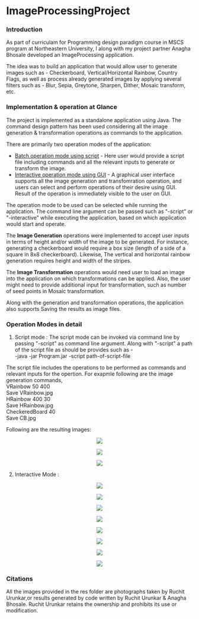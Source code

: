 # ImageProcessingProject

### Introduction
  As part of curriculam for Programming design paradigm course in MSCS program at Northeastern University, I along with my project partner Anagha Bhosale developed an ImageProcessing application. 

The idea was to build an application that would allow user to generate images such as - Checkerboard, Vertical/Horizontal Rainbow, Country Flags, as well as process already generated images by applying several filters such as - Blur, Sepia, Greytone, Sharpen, Dither, Mosaic transform, etc.


### Implementation & operation at Glance
  The project is implemented as a standalone application using Java. The command design pattern has been used considering all the image generation & transformation operations as commands to the application. 
  
  There are primarily two operation modes of the application:
  * <ins>Batch operation mode using script</ins> - Here user would provide a script file including commands and all the relevant inputs to generate or transform the image.
  * <ins>Interactive operation mode using GUI</ins> - A graphical user interface supports all the image generation and transfomration operation, and users can select and perform operations of their desire using GUI. Result of the operation is immediately visible to the user on GUI.

The operation mode to be used can be selected while running the application. The command line argument can be passed such as "-script" or "-interactive" while executing the application, based on which application would start and operate. 

The <b>Image Generation</b> operations were implemented to accept user inputs in terms of height and/or width of the image to be generated. For instance, generating a checkerboard would require a box size (length of a side of a square in 8x8 checkerboard). Likewise, The vertical and horizontal rainbow generation requires height and width of the stripes. 

The <b>Image Transformation</b> operations would need user to load an image into the application on which transformations can be applied. Also, the user might need to provide additional input for transformation, such as number of seed points in Mosaic transformation.

Along with the generation and transformation operations, the application also supports Saving the results as image files.

### Operation Modes in detail

1. Script mode : The script mode can be invoked via command line by passing "-script" as command line argument. Along with "-script" a path of the script file as should be provides such as -
<br/>   -java -jar Program.jar -script path-of-script-file

The script file includes the operations to be performed as commands and relevant inputs for the opertion.
For exapmle following are the image generation commands, 
 <br/>VRainbow 50 400<br/>
  Save VRainbow.jpg<br/>
  HRainbow 400 30<br/>
  Save HRainbow.jpg<br/>
  CheckeredBoard 40<br/>
  Save CB.jpg<br/>
  
  Following are the resulting images:
  
  <p align="center">
  <img src="images/VRainbow.jpg"/>
  </p>
  
  <p align="center">
  <img src="images/HRainbow.jpg"/>
  </p>
  
  <p align="center">
  <img src="images/CB.jpg"/>
  </p>
  

2. Interactive Mode :

  <p align="center">
  <img src="images/IG-In.jpg"/>
  </p>
  
  <p align="center">
  <img src="images/IT-In.jpg"/>
  </p>
  <p align="center">
  <img src="images/Blur-In.jpg"/>
  </p>
  <p align="center">
  <img src="images/Sepia-In.jpg"/>
  </p>
  
  <p align="center">
  <img src="images/Grey-In.jpg"/>
  </p>
  
  <p align="center">
  <img src="images/Mosaic-In.jpg"/>
  </p>
  
  <p align="center">
  <img src="images/Dither-In.jpg"/>
  </p>
  
  <p align="center">
  <img src="images/Sharpen-In.jpg"/>
  </p>


### Citations

All the images provided in the res folder are photographs taken by Ruchit Urunkar,or results generated by code written by Ruchit Urunkar & Anagha Bhosale. Ruchit Urunkar retains the ownership and prohibits its use or modification.
